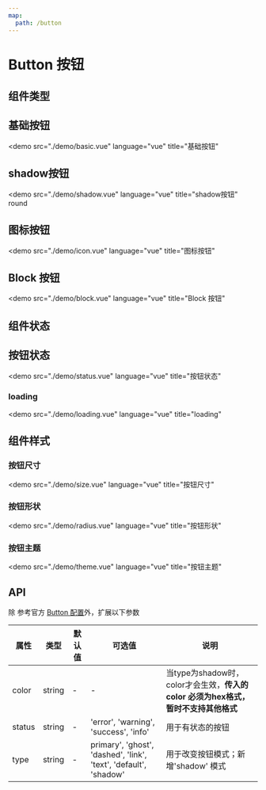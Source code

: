 ```yaml
---
map:
  path: /button
---
```


# Button 按钮

<!-- ## url

<demo src="./demo/basiccopy.vue"
  language="vue"
  title="url"
  >
</demo> -->

## 组件类型

## 基础按钮

<demo src="./demo/basic.vue"
  language="vue"
  title="基础按钮"
  >
</demo>

## shadow按钮

<demo src="./demo/shadow.vue"
  language="vue"
  title="shadow按钮"
  round
  >
</demo>

## 图标按钮

<demo src="./demo/icon.vue"
  language="vue"
  title="图标按钮"
  >
</demo>

## Block 按钮

<demo src="./demo/block.vue"
  language="vue"
  title="Block 按钮"
  >
</demo>

## 组件状态

## 按钮状态

<demo src="./demo/status.vue"
  language="vue"
  title="按钮状态"
  >
</demo>

### loading

<demo src="./demo/loading.vue"
  language="vue"
  title="loading"
  >
</demo>

## 组件样式

### 按钮尺寸

<demo src="./demo/size.vue"
  language="vue"
  title="按钮尺寸"
  >
</demo>

### 按钮形状

<demo src="./demo/radius.vue"
  language="vue"
  title="按钮形状"
  >
</demo>

### 按钮主题

<demo src="./demo/theme.vue"
  language="vue"
  title="按钮主题"
  >
</demo>

## API

除 参考官方 [Button 配置](https://2x.antdv.com/components/button-cn#API)外，扩展以下参数

| 属性               | 类型                                                      | 默认值  | 可选值 | 说明                     |
| ------------------ | --------------------------------------------------------- | ------- | ------ | ------------------------ |
| color      | string                                              | -  |  -  |  当type为shadow时，color才会生效，**传入的color 必须为hex格式，暂时不支持其他格式**  |
| status      | string                                              | -  | 'error', 'warning', 'success', 'info'      |  用于有状态的按钮 |
| type      | string                                              | -  | primary', 'ghost', 'dashed', 'link', 'text', 'default', 'shadow'      |  用于改变按钮模式；新增'shadow' 模式 |
